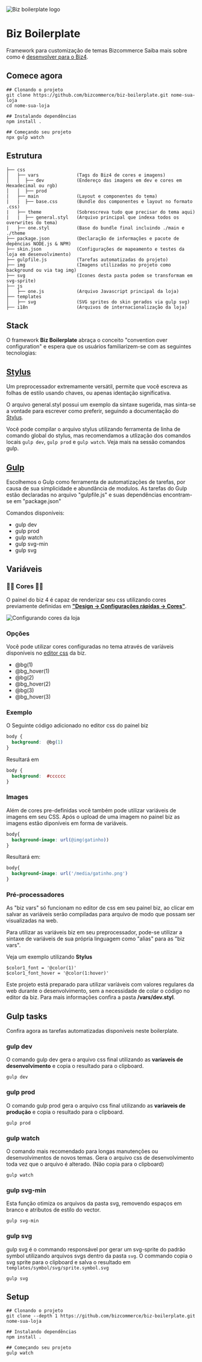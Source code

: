 ![Biz boilerplate logo](https://github.com/bizcommerce/biz-boilerplate/raw/master/img/boilerplate-logo.png)

# Biz Boilerplate
Framework para customização de temas Bizcommerce
Saiba mais sobre como é [desenvolver para o Biz4](http://biz4treinamento.dev.bizcommerce.com.br).

## Comece agora
```shell
## Clonando o projeto
git clone https://github.com/bizcommerce/biz-boilerplate.git nome-sua-loja
cd nome-sua-loja

## Instalando dependências
npm install .

## Começando seu projeto
npx gulp watch
```

## Estrutura
```
├── css
│   ├── vars              (Tags do Biz4 de cores e imagens)
│   │  ├── dev            (Endereço das imagens em dev e cores em Hexadecimal ou rgb)
│   │  ├── prod
|   ├── main              (Layout e componentes do tema)
|   |  ├── base.css       (Bundle dos componentes e layout no formato .css)
|   ├── theme             (Sobrescreva tudo que precisar do tema aqui)
|   |  ├── general.styl   (Arquivo principal que indexa todos os overwrites do tema)
|   ├── one.styl          (Base do bundle final incluindo ./main e ./theme
├── package.json          (Declaração de informações e pacote de depências NODE.js & NPM)
├── skin.json             (Configurações de mapeamento e testes da loja em desenvolvimento)
├── gulpfile.js           (Tarefas automatizadas do projeto)
├── img                   (Imagens utilizadas no projeto como background ou via tag img)
├── svg                   (Icones desta pasta podem se transformam em svg-sprite)
├── js
│   ├── one.js            (Arquivo Javascript principal da loja)
├── templates
│   ├── svg               (SVG sprites do skin gerados via gulp svg)
├── i18n                  (Arquivos de internacionalização da loja)
```

## Stack
O framework **Biz Boilerplate** abraça o conceito "convention over configuration" e espera que os usuários familiarizem-se com as seguintes tecnologias:

## [Stylus](https://learnboost.github.io/stylus/)

Um preprocessador extremamente versátil, permite que você escreva as folhas de estilo usando chaves, ou apenas identação significativa.

O arquivo general.styl possui um exemplo da sintaxe sugerida, mas sinta-se a vontade para escrever como preferir, seguindo a documentação do [Stylus](https://learnboost.github.io/stylus/).

Você pode compilar o arquivo stylus utilizando ferramenta de linha de comando global do stylus, mas recomendamos a utlização dos comandos locais ```gulp dev```, ```gulp prod``` e ```gulp watch```. Veja mais na sessão comandos gulp.

## [Gulp](http://gulpjs.com/)
Escolhemos o Gulp como ferramenta de automatizações de tarefas, por causa de sua simplicidade e abundância de modulos.
As tarefas do Gulp estão declaradas no arquivo "gulpfile.js" e suas dependências encontram-se em "package.json"

Comandos disponíveis:

* gulp dev
* gulp prod
* gulp watch
* gulp svg-min
* gulp svg

## Variáveis
### 🔸🔹 Cores 🔹🔸
O painel do biz 4 é capaz de renderizar seu css utilizando cores previamente definidas em **["Design -> Configurações rápidas -> Cores"](https://www.bizcommerce.com.br/recursos/cores/)**.

![Configurando cores da loja](https://www.bizcommerce.com.br/wp-content/uploads/2017/09/CoresLoja3.png)

### Opções
Você pode utilizar cores configuradas no tema através de varíáveis disponíveis no [editor css](https://www.bizcommerce.com.br/recursos/editor-de-css/) da biz.

* @bg(1)
* @bg_hover(1)
* @bg(2)
* @bg_hover(2)
* @bg(3)
* @bg_hover(3)

### Exemplo
O Seguinte código adicionado no editor css do painel biz

```css
body {
  background:  @bg(1)
}
```
Resultará em 

```css
body {
  background:  #cccccc
}
```

### Images
Além de cores pre-definidas você também pode utilizar variáveis de imagens em seu CSS.
Após o upload de uma imagem no painel biz as imagens estão diponíveis em forma de variáveis.
```css
body{
  background-image: url(@img(gatinho))
}
```
Resultará em:
```css
body{
  background-image: url('/media/gatinho.png')
}
```

### Pré-processadores
As "biz vars" só funcionam no editor de css em seu painel biz, ao clicar em salvar as variáveis serão compiladas para arquivo de modo que possam ser visualizadas na web.

Para utilizar as variáveis biz em seu preprocessador, pode-se utilizar a sintaxe de variáveis de sua própria linguagem como "alias" para as "biz vars".

Veja um exemplo utilizando **Stylus**
```stylus
$color1_font = '@color(1)'
$color1_font_hover = '@color(1:hover)'
```

Este projeto está preparado para utilizar varíáveis com valores regulares da web durante o desenvolvimento, sem a necessidade de colar o código no editor da biz.
Para mais informações confira a pasta **/vars/dev.styl**.

## Gulp tasks
Confira agora as tarefas automatizadas disponíveis neste boilerplate.

### gulp dev
O comando gulp dev gera o arquivo css final  utilizando as **varíaveis de desenvolvimento** e copia o resultado para o clipboard.
```shell
gulp dev
```

### gulp prod
O comando gulp prod gera o arquivo css final utilizando as **varíaveis de produção** e copia o resultado para o clipboard.
```shell
gulp prod
```

### gulp watch
O comando mais recomendado para longas manutenções ou desenvolvimentos de novos temas. Gera o arquivo css de desenvolvimento toda vez que o arquivo é alterado. (Não copia para o clipboard)
```shell
gulp watch
```

### gulp svg-min
Esta função otimiza os arquivos da pasta svg, removendo espaços em branco e atributos de estilo do vector.

```shell
gulp svg-min
```

### gulp svg
gulp svg é o commando responsável por gerar um svg-sprite do padrão symbol utilizando arquivos svgs dentro da pasta ```svg```.
O commando copia o svg sprite para o clipboard e salva o resultado em ```templates/symbol/svg/sprite.symbol.svg```

```shell
gulp svg
```

## Setup
```shell
## Clonando o projeto
git clone --depth 1 https://github.com/bizcommerce/biz-boilerplate.git nome-sua-loja

## Instalando dependências
npm install .

## Começando seu projeto
gulp watch
```
